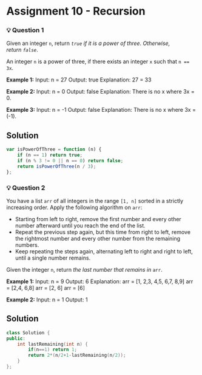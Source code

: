 # **Assignment 10 - Recursion**

### 💡 **Question 1**

Given an integer `n`, return *`true` if it is a power of three. Otherwise, return `false`*.

An integer `n` is a power of three, if there exists an integer `x` such that `n == 3x`.

**Example 1:**
Input: n = 27
Output: true
Explanation: 27 = 33

**Example 2:**
Input: n = 0
Output: false
Explanation: There is no x where 3x = 0.

**Example 3:**
Input: n = -1
Output: false
Explanation: There is no x where 3x = (-1).

## Solution

```javascript
var isPowerOfThree = function (n) {
	if (n == 1) return true;
	if (n % 3 != 0 || n == 0) return false;
	return isPowerOfThree(n / 3);
};
```

### 💡 **Question 2**

You have a list `arr` of all integers in the range `[1, n]` sorted in a strictly increasing order. Apply the following algorithm on `arr`:

- Starting from left to right, remove the first number and every other number afterward until you reach the end of the list.
- Repeat the previous step again, but this time from right to left, remove the rightmost number and every other number from the remaining numbers.
- Keep repeating the steps again, alternating left to right and right to left, until a single number remains.

Given the integer `n`, return *the last number that remains in* `arr`.

**Example 1:**
Input: n = 9
Output: 6
Explanation:
arr = [1, 2,3, 4,5, 6,7, 8,9]
arr = [2,4, 6,8]
arr = [2, 6]
arr = [6]

**Example 2:**
Input: n = 1
Output: 1

## Solution

```cpp
class Solution {
public:
    int lastRemaining(int n) {
        if(n==1) return 1;
        return 2*(n/2+1-lastRemaining(n/2));
    }
};
```
